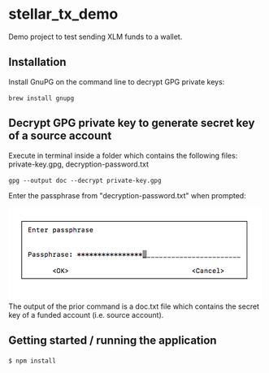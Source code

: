 # stellar_tx_demo
Demo project to test sending XLM funds to a wallet.

## Installation
Install GnuPG on the command line to decrypt GPG private keys:

``
brew install gnupg
``

## Decrypt GPG private key to generate secret key of a source account

Execute in terminal inside a folder which contains the following files: private-key.gpg, decryption-password.txt

``
gpg --output doc --decrypt private-key.gpg
``

Enter the passphrase from "decryption-password.txt" when prompted:

<img src="https://github.com/uziminhas/stellar_tx_demo/blob/master/enter_passphrase.png" width="500">
The output of the prior command is a doc.txt file which contains the secret key of a funded account (i.e. source account).

## Getting started / running the application
``
$ npm install
``
